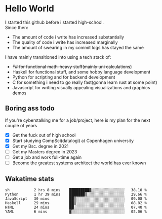 # Hello World

I started this github before i started high-school.  
Since then:
- The amount of code i write has increased substantially
- The quality of code i write has increased marginally
- The amount of swearing in my commit logs has stayed the same

I have mainly transitioned into using a tech stack of:
- ~~F# for functional math-heavy stuff(mainly uni calculations)~~
- Haskell for functional stuff, and some hobby language development
- Python for scripting and for backend development
- C for something i need to go really fast(gonna learn rust at some point)
- Javascript for writing visually appealing visualizations and graphics demos

## Boring ass todo
If you're cyberstalking me for a job/project, here is my plan for the next couple of years
- [x] Get the fuck out of high school
- [x] Start studying CompSci(datalogi) at Copenhagen university
- [x] Get my Bsc. degree in 2021
- [ ] Get my Masters degree in 2023
- [ ] Get a job and work full-time again
- [ ] Become the greatest systems architect the world has ever known

## Wakatime stats
<!--START_SECTION:waka-->

```text
sh           2 hrs 8 mins    █████████▓░░░░░░░░░░░░░░░   38.10 %
Python       1 hr 39 mins    ███████▒░░░░░░░░░░░░░░░░░   29.66 %
JavaScript   30 mins         ██▒░░░░░░░░░░░░░░░░░░░░░░   09.08 %
Haskell      29 mins         ██▒░░░░░░░░░░░░░░░░░░░░░░   08.82 %
HTML         24 mins         ██░░░░░░░░░░░░░░░░░░░░░░░   07.40 %
YAML         6 mins          ▓░░░░░░░░░░░░░░░░░░░░░░░░   02.06 %
```

<!--END_SECTION:waka-->
